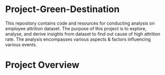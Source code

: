 # Project-Green-Destination
This repository contains code and resources for conducting analysis on employee attrition dataset. The purpose of this project is to explore, analyse, and derive insights from dataset to find out cause of high attrition rate. The analysis encompasses various aspects & factors influencing various events.

# Project Overview
